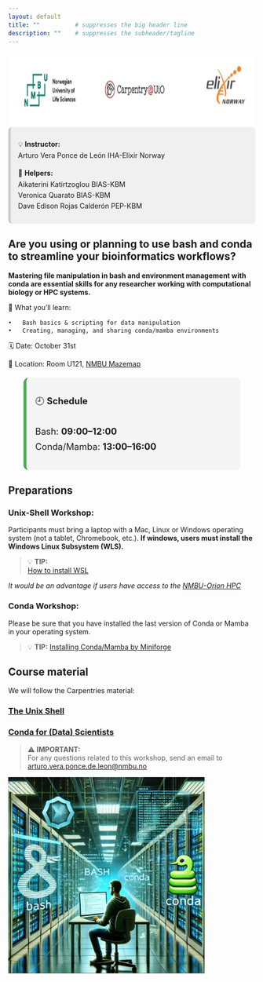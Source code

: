 ```yaml
---
layout: default
title: ""          # suppresses the big header line
description: ""    # suppresses the subheader/tagline
---
```


<img src="https://github.com/avera1988/2025-10-31-NMBU_BASHandCONDA.github.io/raw/main/images/LOGO.jpg" alt="LOGO" height="150">

<div style="
  background-color:#f0f0f0;
  border-left:5px solid #ccc;
  padding:10px 15px;
  border-radius:8px;
  line-height:1.6;
">

<p>💡 <strong>Instructor:</strong><br>
Arturo Vera Ponce de León IHA-Elixir Norway</p>

<p>🤝 <strong>Helpers:</strong><br>
Aikaterini Katirtzoglou BIAS-KBM<br>
Veronica Quarato BIAS-KBM<br>
Dave Edison Rojas Calderón PEP-KBM</p>

</div>


## Are you using or planning to use bash and conda to streamline your bioinformatics workflows?

**Mastering file manipulation in bash and environment management with conda are essential skills for any researcher working with computational biology or HPC systems.**


🔧 What you’ll learn:

    •	Bash basics & scripting for data manipulation
    •	Creating, managing, and sharing conda/mamba environments


🗓️ Date: October 31st

📍 Location: Room U121, [NMBU Mazemap](https://link.mazemap.com/XMsJP9tR)

<div style="
  background-color:#f5f5f5;
  border-left:6px solid #4caf50;
  padding:14px 18px;
  border-radius:10px;
  font-size:1.3em;
  line-height:1.7;
  text-align:left;
  margin:20px auto;
  max-width:400px;
">

🕘 <strong>Schedule</strong><br><br>
Bash: <strong>09:00–12:00</strong><br>
Conda/Mamba: <strong>13:00–16:00</strong>

</div>


## Preparations

### Unix-Shell Workshop:

Participants must bring a laptop with a Mac, Linux or Windows operating system (not a tablet, Chromebook, etc.). **If windows, users must install the Windows Linux Subsystem (WLS).**
> 💡 **TIP:**  
> [How to install WSL](https://learn.microsoft.com/en-us/windows/wsl/install)

*It would be an advantage if users have access to the [NMBU-Orion HPC](https://orion.nmbu.no/)* 

### Conda Workshop:

Please be sure that you have installed the last version of Conda or Mamba in your operating system. 

> 💡 **TIP:** 
> [Installing Conda/Mamba by Miniforge](https://github.com/conda-forge/miniforge#install)

## Course material

We will follow the Carpentries material:

### [The Unix Shell](https://swcarpentry.github.io/shell-novice/01-intro.html)

### [Conda for (Data) Scientists](https://carpentries-incubator.github.io/introduction-to-conda-for-data-scientists/01-getting-started-with-conda/index.html)




> ⚠️ **IMPORTANT:**  
> For any questions related to this workshop, send an email to
> [arturo.vera.ponce.de.leon@nmbu.no](mailto:arturo.vera.ponce.de.leon@nmbu.no)

<img src="https://github.com/avera1988/2025-10-31-NMBU_BASHandCONDA.github.io/raw/main/images/bashconda.jpg" alt="BASH CONDA" height="400">